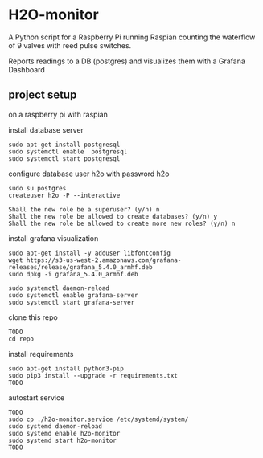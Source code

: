 # H2O-monitor

A Python script for a Raspberry Pi running Raspian counting the waterflow 
of 9 valves with reed pulse switches.

Reports readings to a DB (postgres) and visualizes them with a Grafana Dashboard


## project setup

on a raspberry pi with raspian


install database server
```
sudo apt-get install postgresql
sudo systemctl enable  postgresql
sudo systemctl start postgresql
```

configure database user h2o with password h2o
```
sudo su postgres
createuser h2o -P --interactive

Shall the new role be a superuser? (y/n) n
Shall the new role be allowed to create databases? (y/n) y
Shall the new role be allowed to create more new roles? (y/n) n
```

install grafana visualization
```
sudo apt-get install -y adduser libfontconfig
wget https://s3-us-west-2.amazonaws.com/grafana-releases/release/grafana_5.4.0_armhf.deb
sudo dpkg -i grafana_5.4.0_armhf.deb

sudo systemctl daemon-reload
sudo systemctl enable grafana-server
sudo systemctl start grafana-server
```

clone this repo 
```
TODO
cd repo
```

install requirements
```
sudo apt-get install python3-pip
sudo pip3 install --upgrade -r requirements.txt
TODO
```

autostart service 
```
TODO
sudo cp ./h2o-monitor.service /etc/systemd/system/
sudo systemd daemon-reload
sudo systemd enable h2o-monitor
sudo systemd start h2o-monitor
TODO
```
